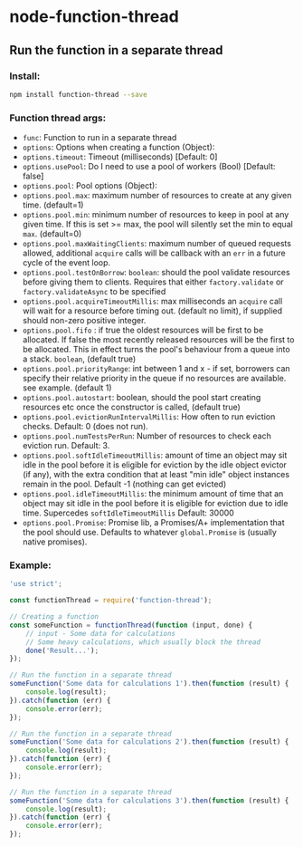# node-function-thread

## Run the function in a separate thread

### Install:
```bash
npm install function-thread --save
```

### Function thread args:
- `func`: Function to run in a separate thread
- `options`: Options when creating a function (Object):
- `options.timeout`: Timeout (milliseconds) [Default: 0]
- `options.usePool`: Do I need to use a pool of workers (Bool) [Default: false]
- `options.pool`: Pool options (Object):
- `options.pool.max`: maximum number of resources to create at any given time. (default=1)
- `options.pool.min`: minimum number of resources to keep in pool at any given time. If this is set >= max, the pool will silently set the min to equal `max`. (default=0)
- `options.pool.maxWaitingClients`: maximum number of queued requests allowed, additional `acquire` calls will be callback with an `err` in a future cycle of the event loop.
- `options.pool.testOnBorrow`: `boolean`: should the pool validate resources before giving them to clients. Requires that either `factory.validate` or `factory.validateAsync` to be specified
- `options.pool.acquireTimeoutMillis`: max milliseconds an `acquire` call will wait for a resource before timing out. (default no limit), if supplied should non-zero positive integer.
- `options.pool.fifo` : if true the oldest resources will be first to be allocated. If false the most recently released resources will be the first to be allocated. This in effect turns the pool's behaviour from a queue into a stack. `boolean`, (default true)
- `options.pool.priorityRange`: int between 1 and x - if set, borrowers can specify their relative priority in the queue if no resources are available.
                         see example.  (default 1)
- `options.pool.autostart`: boolean, should the pool start creating resources etc once the constructor is called, (default true)
- `options.pool.evictionRunIntervalMillis`: How often to run eviction checks. Default: 0 (does not run).
- `options.pool.numTestsPerRun`: Number of resources to check each eviction run.  Default: 3.
- `options.pool.softIdleTimeoutMillis`: amount of time an object may sit idle in the pool before it is eligible for eviction by the idle object evictor (if any), with the extra condition that at least "min idle" object instances remain in the pool. Default -1 (nothing can get evicted)
- `options.pool.idleTimeoutMillis`: the minimum amount of time that an object may sit idle in the pool before it is eligible for eviction due to idle time. Supercedes `softIdleTimeoutMillis` Default: 30000
- `options.pool.Promise`: Promise lib, a Promises/A+ implementation that the pool should use. Defaults to whatever `global.Promise` is (usually native promises).


### Example:
```js
'use strict';

const functionThread = require('function-thread');

// Creating a function
const someFunction = functionThread(function (input, done) {
    // input - Some data for calculations
    // Some heavy calculations, which usually block the thread
    done('Result...');
});

// Run the function in a separate thread
someFunction('Some data for calculations 1').then(function (result) {
    console.log(result);
}).catch(function (err) {
    console.error(err);
});

// Run the function in a separate thread
someFunction('Some data for calculations 2').then(function (result) {
    console.log(result);
}).catch(function (err) {
    console.error(err);
});

// Run the function in a separate thread
someFunction('Some data for calculations 3').then(function (result) {
    console.log(result);
}).catch(function (err) {
    console.error(err);
});
```
